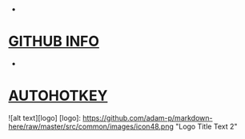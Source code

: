 *
# [GITHUB INFO](https://pauljohnsgit.github.io/GitHub-Info/)
*
# [AUTOHOTKEY](https://pauljohnsgit.github.io/AutoHotKey/)

 
![alt text][logo]
[logo]: https://github.com/adam-p/markdown-here/raw/master/src/common/images/icon48.png "Logo Title Text 2"
